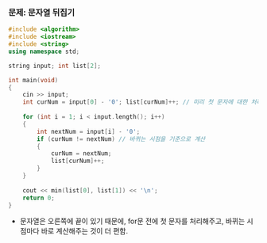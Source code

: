 ### 문제: 문자열 뒤집기

```C++
#include <algorithm>
#include <iostream>
#include <string>
using namespace std;

string input; int list[2];

int main(void)
{
    cin >> input;
    int curNum = input[0] - '0'; list[curNum]++; // 미리 첫 문자에 대한 처리
    
    for (int i = 1; i < input.length(); i++)
    {
        int nextNum = input[i] - '0';
        if (curNum != nextNum) // 바뀌는 시점을 기준으로 계산
        {
            curNum = nextNum;
            list[curNum]++; 
        }
    }
    
    cout << min(list[0], list[1]) << '\n';
    return 0;
}
```

* 문자열은 오른쪽에 끝이 있기 때문에, for문 전에 첫 문자를 처리해주고, 바뀌는 시점마다 바로 계산해주는 것이 더 편함.
